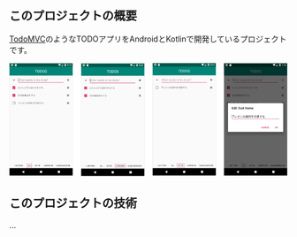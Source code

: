 ## このプロジェクトの概要

[TodoMVC](<http://todomvc.com/>)のようなTODOアプリをAndroidとKotlinで開発しているプロジェクトです。



![Untitled Diagram](./pic/app.png)



## このプロジェクトの技術

…

